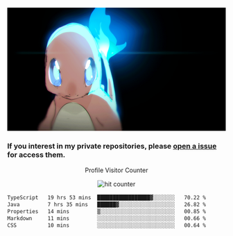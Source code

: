 [gif]: https://raw.githubusercontent.com/uysalserkan/uysalserkan/master/charmander-2.gif

![gif]

### If you interest in my private repositories, please [open a issue](https://github.com/uysalserkan/uysalserkan/issues) for access them.


<div align="center">
<p>Profile Visitor Counter</p>
<img src="https://profile-counter.glitch.me/uysalserkan/count.svg" alt="hit counter" align="center">
</div>

<!--START_SECTION:waka-->
```text
TypeScript   19 hrs 53 mins  █████████████████▓░░░░░░░   70.22 % 
Java         7 hrs 35 mins   ██████▓░░░░░░░░░░░░░░░░░░   26.82 % 
Properties   14 mins         ▒░░░░░░░░░░░░░░░░░░░░░░░░   00.85 % 
Markdown     11 mins         ░░░░░░░░░░░░░░░░░░░░░░░░░   00.66 % 
CSS          10 mins         ░░░░░░░░░░░░░░░░░░░░░░░░░   00.64 % 
```
<!--END_SECTION:waka-->
